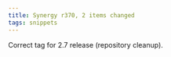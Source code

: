 ```yaml
---
title: Synergy r370, 2 items changed
tags: snippets
---
```


Correct tag for 2.7 release (repository cleanup).
